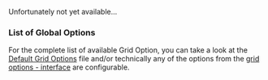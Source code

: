 Unfortunately not yet available...

### List of Global Options
For the complete list of available Grid Option, you can take a look at the [Default Grid Options](https://github.com/ghiscoding/slickgrid-universal/blob/master/frameworks/slickgrid-react/src/global-grid-options.ts) file and/or technically any of the options from the [grid options - interface](https://github.com/ghiscoding/slickgrid-universal/blob/master/packages/common/src/interfaces/gridOption.interface.ts) are configurable.
